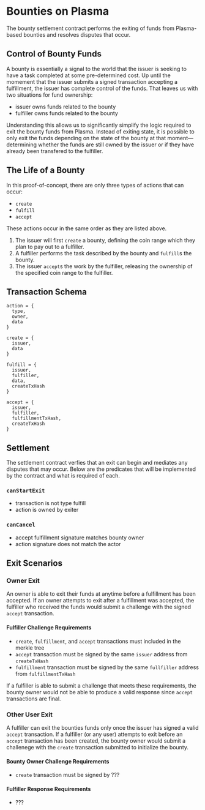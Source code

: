 # Bounties on Plasma

The bounty settlement contract performs the exiting of funds from Plasma-based bounties and resolves disputes that occur.

## Control of Bounty Funds
A bounty is essentially a signal to the world that the issuer is seeking to have a task completed at some pre-determined cost. Up until the momement that the issuer submits a signed transaction accepting a fulfillment, the issuer has complete control of the funds. That leaves us with two situations for fund ownership:

* issuer owns funds related to the bounty
* fulfiller owns funds related to the bounty

Understanding this allows us to significantly simplify the logic required to exit the bounty funds from Plasma. Instead of exiting state, it is possible to only exit the funds depending on the state of the bounty at that moment—determining whether the funds are still owned by the issuer or if they have already been transfered to the fulfiller.

## The Life of a Bounty
In this proof-of-concept, there are only three types of actions that can occur:

* `create`
* `fulfill`
* `accept`

These actions occur in the same order as they are listed above. 

1. The issuer will first `create` a bounty, defining the coin range which they plan to pay out to a fulfiller. 
2. A fulfiller performs the task described by the bounty and `fulfill`s the bounty.
3. The issuer `accept`s the work by the fulfiller, releasing the ownership of the specified coin range to the fulfiller.

## Transaction Schema
```
action = {
  type,
  owner,
  data
}
```

```
create = {
  issuer,
  data
}
```

```
fulfill = {
  issuer,
  fulfiller,
  data,
  createTxHash
}
```

```
accept = {
  issuer,
  fulfiller,
  fulfillmentTxHash,
  createTxHash
}
```

## Settlement
The settlement contract verfies that an exit can begin and mediates any disputes that may occur. Below are the predicates that will be implemented by the contract and what is required of each.

### `canStartExit`
* transaction is not type fulfill
* action is owned by exiter


### `canCancel`
* accept fulfillment signature matches bounty owner
* action signature does not match the actor

## Exit Scenarios

### Owner Exit
An owner is able to exit their funds at anytime before a fulfillment has been accepted. If an owner attempts to exit after a fulfillment was accepted, the fulfiller who received the funds would submit a challenge with the signed `accept` transaction.

#### Fulfiller Challenge Requirements
* `create`, `fulfillment`, and `accept` transactions must included in the merkle tree
* `accept` transaction must be signed by the same `issuer` address from `createTxHash`
* `fulfillment` transaction must be signed by the same `fullfiller` address from `fulfillmentTxHash`

If a fulfiller is able to submit a challenge that meets these requirements, the bounty owner would not be able to produce a valid response since `accept` transactions are final.

### Other User Exit 
A fulfiller can exit the bounties funds only once the issuer has signed a valid `accept` transaction. If a fulfiller (or any user) attempts to exit before an `accept` transaction has been created, the bounty owner would submit a challenege with the `create` transaction submitted to initialize the bounty.

#### Bounty Owner Challenge Requirements
* `create` transaction must be signed by ???

#### Fulfiller Response Requirements
* ???

